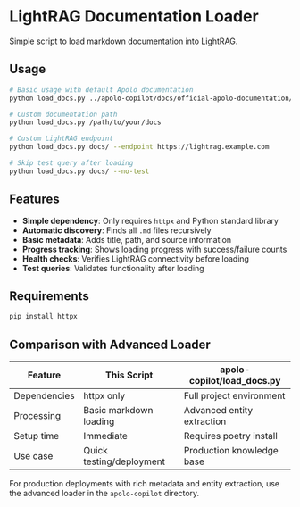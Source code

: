 # LightRAG Documentation Loader

Simple script to load markdown documentation into LightRAG.

## Usage

```bash
# Basic usage with default Apolo documentation
python load_docs.py ../apolo-copilot/docs/official-apolo-documentation/docs

# Custom documentation path
python load_docs.py /path/to/your/docs

# Custom LightRAG endpoint
python load_docs.py docs/ --endpoint https://lightrag.example.com

# Skip test query after loading
python load_docs.py docs/ --no-test
```

## Features

- **Simple dependency**: Only requires `httpx` and Python standard library
- **Automatic discovery**: Finds all `.md` files recursively
- **Basic metadata**: Adds title, path, and source information
- **Progress tracking**: Shows loading progress with success/failure counts
- **Health checks**: Verifies LightRAG connectivity before loading
- **Test queries**: Validates functionality after loading

## Requirements

```bash
pip install httpx
```

## Comparison with Advanced Loader

| Feature | This Script | apolo-copilot/load_docs.py |
|---------|-------------|---------------------------|
| Dependencies | httpx only | Full project environment |
| Processing | Basic markdown loading | Advanced entity extraction |
| Setup time | Immediate | Requires poetry install |
| Use case | Quick testing/deployment | Production knowledge base |

For production deployments with rich metadata and entity extraction, use the advanced loader in the `apolo-copilot` directory.